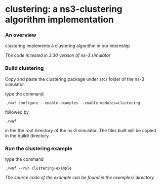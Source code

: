 clustering: a ns3-clustering algorithm implementation
========================================================


### An overview
clustering implements a clustering algorithm in our internship

*The code is tested in 3.30 version of ns-3 simulator*


### Build clustering
Copy and paste the clustering package under src/ folder of the ns-3 simulator.

type the command

`./waf configure --enable-examples --enable-modules=clustering`

followed by

`./waf`

in the the root directory of the ns-3 simulator. The files built will be copied in the build/ directory.


### Run the clustering example
type the command

`./waf --run clustering-example`

*The source code of the example can be found in the examples/ directory*
